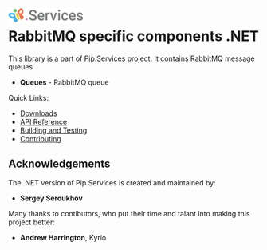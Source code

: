 # <img src="https://github.com/pip-services/pip-services/raw/master/design/Logo.png" alt="Pip.Services Logo" style="max-width:30%"> <br/> RabbitMQ specific components .NET

This library is a part of [Pip.Services](https://github.com/pip-services/pip-services) project.
It contains RabbitMQ message queues

- **Queues** - RabbitMQ queue

Quick Links:

* [Downloads](https://github.com/pip-services-dotnet/pip-services-rabbitmq-dotnet/blob/master/doc/Downloads.md)
* [API Reference](https://rawgit.com/pip-services-dotnet/pip-services-rabbitmq-dotnet/master/doc/api/index.html)
* [Building and Testing](https://github.com/pip-services-dotnet/pip-services-rabbitmq-dotnet/blob/master/doc/Development.md)
* [Contributing](https://github.com/pip-services-dotnet/pip-services-rabbitmq-dotnet/blob/master/doc/Development.md/#contrib)

## Acknowledgements

The .NET version of Pip.Services is created and maintained by:
- **Sergey Seroukhov**

Many thanks to contibutors, who put their time and talant into making this project better:
- **Andrew Harrington**, Kyrio
